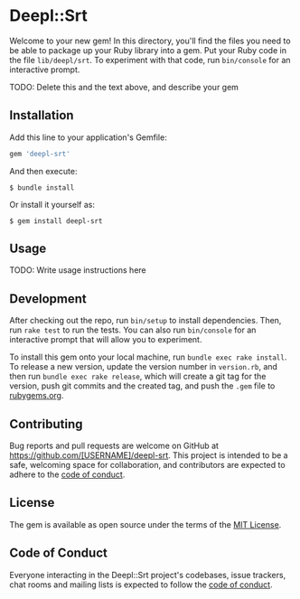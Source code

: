 # Deepl::Srt

Welcome to your new gem! In this directory, you'll find the files you need to be able to package up your Ruby library into a gem. Put your Ruby code in the file `lib/deepl/srt`. To experiment with that code, run `bin/console` for an interactive prompt.

TODO: Delete this and the text above, and describe your gem

## Installation

Add this line to your application's Gemfile:

```ruby
gem 'deepl-srt'
```

And then execute:

    $ bundle install

Or install it yourself as:

    $ gem install deepl-srt

## Usage

TODO: Write usage instructions here

## Development

After checking out the repo, run `bin/setup` to install dependencies. Then, run `rake test` to run the tests. You can also run `bin/console` for an interactive prompt that will allow you to experiment.

To install this gem onto your local machine, run `bundle exec rake install`. To release a new version, update the version number in `version.rb`, and then run `bundle exec rake release`, which will create a git tag for the version, push git commits and the created tag, and push the `.gem` file to [rubygems.org](https://rubygems.org).

## Contributing

Bug reports and pull requests are welcome on GitHub at https://github.com/[USERNAME]/deepl-srt. This project is intended to be a safe, welcoming space for collaboration, and contributors are expected to adhere to the [code of conduct](https://github.com/[USERNAME]/deepl-srt/blob/master/CODE_OF_CONDUCT.md).

## License

The gem is available as open source under the terms of the [MIT License](https://opensource.org/licenses/MIT).

## Code of Conduct

Everyone interacting in the Deepl::Srt project's codebases, issue trackers, chat rooms and mailing lists is expected to follow the [code of conduct](https://github.com/[USERNAME]/deepl-srt/blob/master/CODE_OF_CONDUCT.md).
